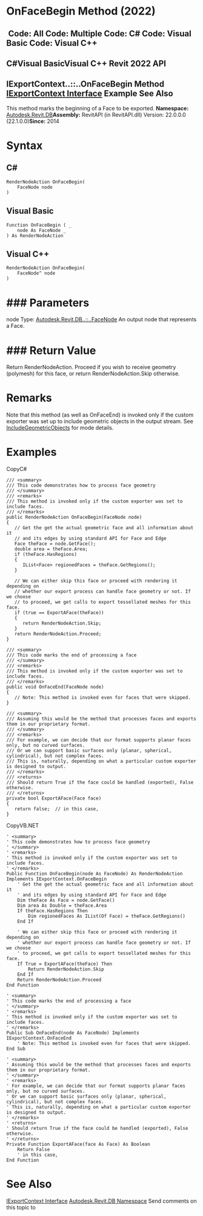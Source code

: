 # OnFaceBegin Method (2022)

﻿
 Code: All Code: Multiple Code: C# Code: Visual Basic Code: Visual C++   
---  
C#Visual BasicVisual C++
Revit 2022 API  
---  
IExportContext..::..OnFaceBegin Method   
[IExportContext Interface](7d0dc6df-db0e-6a07-3b42-8dde1bedb3c1.md "IExportContext Interface") Example See Also  
---  
This method marks the beginning of a Face to be exported. 
**Namespace:** [Autodesk.Revit.DB](87546ba7-461b-c646-cbb1-2cb8f5bff8b2.md "Autodesk.Revit.DB Namespace")**Assembly:** RevitAPI (in RevitAPI.dll) Version: 22.0.0.0 (22.1.0.0)**Since:** 2014 
# Syntax
C#  
---  
```text
RenderNodeAction OnFaceBegin(
	FaceNode node
)
```
  
Visual Basic  
---  
```text
Function OnFaceBegin ( _
	node As FaceNode _
) As RenderNodeAction
```
  
Visual C++  
---  
```text
RenderNodeAction OnFaceBegin(
	FaceNode^ node
)
```
  
# ### Parameters
node
    Type: [Autodesk.Revit.DB..::..FaceNode](fbd0d7af-ac40-e81e-8e06-8b2ce90be28b.md "FaceNode Class") An output node that represents a Face. 
# ### Return Value
Return RenderNodeAction. Proceed if you wish to receive geometry (polymesh) for this face, or return RenderNodeAction.Skip otherwise. 
# Remarks
Note that this method (as well as OnFaceEnd) is invoked only if the custom exporter was set up to include geometric objects in the output stream. See [IncludeGeometricObjects](2ce1075e-380e-01e7-6459-b7467c2a2414.md "IncludeGeometricObjects Property") for mode details. 
# Examples
CopyC#
```text
/// <summary>
/// This code demonstrates how to process face geometry
/// </summary>
/// <remarks>
/// This method is invoked only if the custom exporter was set to include faces.
/// </remarks>
public RenderNodeAction OnFaceBegin(FaceNode node)
{
   // Get the get the actual geometric face and all information about it
   // and its edges by using standard API for Face and Edge
   Face theFace = node.GetFace();
   double area = theFace.Area;
   if (theFace.HasRegions)
   {
      IList<Face> regionedFaces = theFace.GetRegions();
   }

   // We can either skip this face or proceed with rendering it depending on 
   // whether our export process can handle face geometry or not. If we choose 
   // to proceed, we get calls to export tessellated meshes for this face.
   if (true == ExportAFace(theFace))
   {
      return RenderNodeAction.Skip;
   }
   return RenderNodeAction.Proceed;
}

/// <summary>
/// This code marks the end of processing a face
/// </summary>
/// <remarks>
/// This method is invoked only if the custom exporter was set to include faces.
/// </remarks>
public void OnFaceEnd(FaceNode node)
{
   // Note: This method is invoked even for faces that were skipped.
}

/// <summary>
/// Assuming this would be the method that processes faces and exports them in our proprietary format.
/// </summary>
/// <remarks>
/// For example, we can decide that our format supports planar faces only, but no curved surfaces.
/// Or we can support basic surfaces only (planar, spherical, cylindrical), but not complex faces.
/// This is, naturally, depending on what a particular custom exporter is designed to output.
/// </remarks>
/// <returns>
/// Should return True if the face could be handled (exported), False otherwise.
/// </returns>
private bool ExportAFace(Face face)
{
   return false;  // in this case, 
}
```

CopyVB.NET
```text
' <summary>
' This code demonstrates how to process face geometry
' </summary>
' <remarks>
' This method is invoked only if the custom exporter was set to include faces.
' </remarks>
Public Function OnFaceBegin(node As FaceNode) As RenderNodeAction Implements IExportContext.OnFaceBegin
    ' Get the get the actual geometric face and all information about it
    ' and its edges by using standard API for Face and Edge
    Dim theFace As Face = node.GetFace()
    Dim area As Double = theFace.Area
    If theFace.HasRegions Then
        Dim regionedFaces As IList(Of Face) = theFace.GetRegions()
    End If

    ' We can either skip this face or proceed with rendering it depending on 
    ' whether our export process can handle face geometry or not. If we choose 
    ' to proceed, we get calls to export tessellated meshes for this face.
    If True = ExportAFace(theFace) Then
        Return RenderNodeAction.Skip
    End If
    Return RenderNodeAction.Proceed
End Function

' <summary>
' This code marks the end of processing a face
' </summary>
' <remarks>
' This method is invoked only if the custom exporter was set to include faces.
' </remarks>
Public Sub OnFaceEnd(node As FaceNode) Implements IExportContext.OnFaceEnd
    ' Note: This method is invoked even for faces that were skipped.
End Sub

' <summary>
' Assuming this would be the method that processes faces and exports them in our proprietary format.
' </summary>
' <remarks>
' For example, we can decide that our format supports planar faces only, but no curved surfaces.
' Or we can support basic surfaces only (planar, spherical, cylindrical), but not complex faces.
' This is, naturally, depending on what a particular custom exporter is designed to output.
' </remarks>
' <returns>
' Should return True if the face could be handled (exported), False otherwise.
' </returns>
Private Function ExportAFace(face As Face) As Boolean
    Return False
    ' in this case, 
End Function
```

# See Also
[IExportContext Interface](7d0dc6df-db0e-6a07-3b42-8dde1bedb3c1.md "IExportContext Interface")
[Autodesk.Revit.DB Namespace](87546ba7-461b-c646-cbb1-2cb8f5bff8b2.md "Autodesk.Revit.DB Namespace")
Send comments on this topic to 
